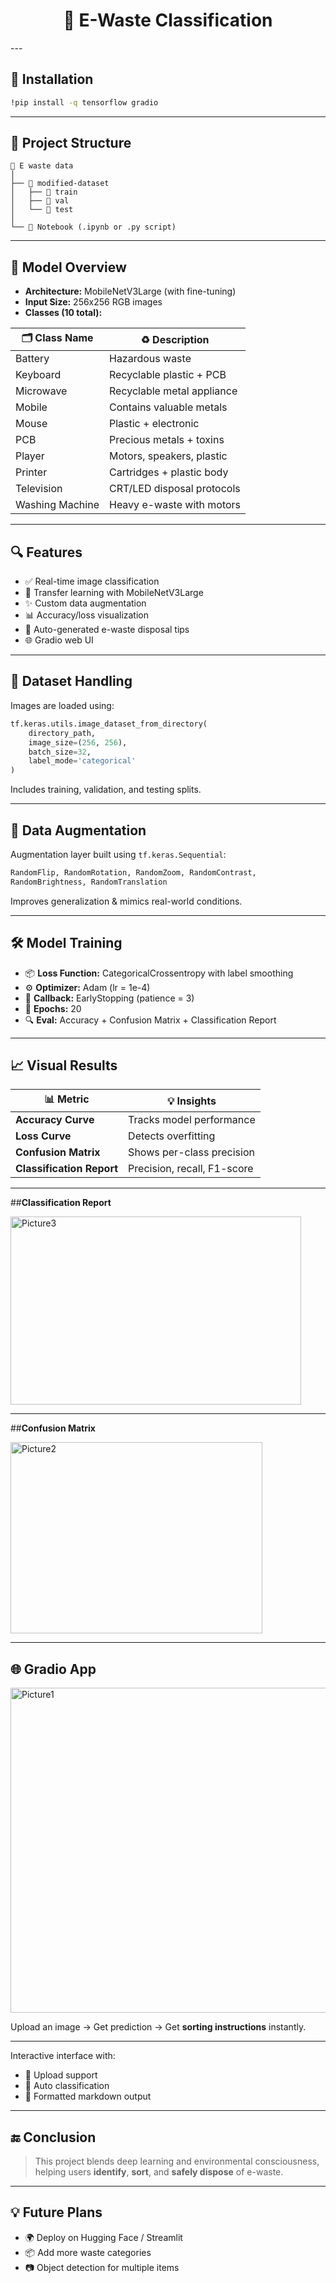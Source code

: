 <h1 align="center">📱 E-Waste Classification</h1>
---

## 🚀 Installation

```bash
!pip install -q tensorflow gradio
```

---

## 🧾 Project Structure

```plaintext
📁 E waste data
│
├── 📁 modified-dataset
│   ├── 📁 train
│   ├── 📁 val
│   └── 📁 test
│
└── 🧠 Notebook (.ipynb or .py script)
```

---

## 🧠 Model Overview

- **Architecture:** MobileNetV3Large (with fine-tuning)
- **Input Size:** 256x256 RGB images
- **Classes (10 total):**

<div align="center">

| 🗂 Class Name    | ♻️ Description                          |
|------------------|------------------------------------------|
| Battery          | Hazardous waste                         |
| Keyboard         | Recyclable plastic + PCB                |
| Microwave        | Recyclable metal appliance              |
| Mobile           | Contains valuable metals                |
| Mouse            | Plastic + electronic                    |
| PCB              | Precious metals + toxins                |
| Player           | Motors, speakers, plastic               |
| Printer          | Cartridges + plastic body               |
| Television       | CRT/LED disposal protocols              |
| Washing Machine  | Heavy e-waste with motors               |

</div>

---

## 🔍 Features

- ✅ Real-time image classification
- 🧠 Transfer learning with MobileNetV3Large
- ✨ Custom data augmentation
- 📊 Accuracy/loss visualization
- 🧾 Auto-generated e-waste disposal tips
- 🌐 Gradio web UI

---

## 🧪 Dataset Handling

Images are loaded using:

```python
tf.keras.utils.image_dataset_from_directory(
    directory_path,
    image_size=(256, 256),
    batch_size=32,
    label_mode='categorical'
)
```

Includes training, validation, and testing splits.

---

## 🎨 Data Augmentation

Augmentation layer built using `tf.keras.Sequential`:

```python
RandomFlip, RandomRotation, RandomZoom, RandomContrast,
RandomBrightness, RandomTranslation
```

Improves generalization & mimics real-world conditions.

---

## 🛠️ Model Training

- 📦 **Loss Function:** CategoricalCrossentropy with label smoothing
- ⚙️ **Optimizer:** Adam (lr = 1e-4)
- 🛑 **Callback:** EarlyStopping (patience = 3)
- 🔁 **Epochs:** 20
- 🔍 **Eval:** Accuracy + Confusion Matrix + Classification Report

---

## 📈 Visual Results

| 📊 Metric              | 💡 Insights                        |
|------------------------|-----------------------------------|
| **Accuracy Curve**     | Tracks model performance          |
| **Loss Curve**         | Detects overfitting               |
| **Confusion Matrix**   | Shows per-class precision         |
| **Classification Report** | Precision, recall, F1-score   |

---

##**Classification Report**

<img width="465" height="301" alt="Picture3" src="https://github.com/user-attachments/assets/f01d9767-8b9f-4f9c-a3f9-254951d8bf05" />

---

##**Confusion Matrix**

<img width="403" height="306" alt="Picture2" src="https://github.com/user-attachments/assets/22b3506c-aeb0-45df-a36d-68917d515d71" />

---

## 🌐 Gradio App

<img width="1034" height="520" alt="Picture1" src="https://github.com/user-attachments/assets/3c2de5d7-aebf-4b5e-ac5b-9911ab69c8d7" />

Upload an image → Get prediction → Get **sorting instructions** instantly.

---

Interactive interface with:
- 📸 Upload support
- 🧠 Auto classification
- 📝 Formatted markdown output

---

## 🔚 Conclusion

> This project blends deep learning and environmental consciousness, helping users **identify**, **sort**, and **safely dispose** of e-waste.

---

## 💡 Future Plans

- 🌍 Deploy on Hugging Face / Streamlit
- 📦 Add more waste categories
- 📷 Object detection for multiple items

